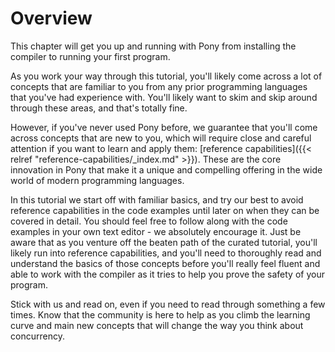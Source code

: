 # Overview

This chapter will get you up and running with Pony from installing the compiler to running your first program.

As you work your way through this tutorial, you'll likely come across a lot of concepts that are familiar to you from any prior programming languages that you've had experience with. You'll likely want to skim and skip around through these areas, and that's totally fine.

However, if you've never used Pony before, we guarantee that you'll come across concepts that are new to you, which will require close and careful attention if you want to learn and apply them: [reference capabilities]({{< relref "reference-capabilities/_index.md" >}}). These are the core innovation in Pony that make it a unique and compelling offering in the wide world of modern programming languages.

In this tutorial we start off with familiar basics, and try our best to avoid reference capabilities in the code examples until later on when they can be covered in detail. You should feel free to follow along with the code examples in your own text editor - we absolutely encourage it. Just be aware that as you venture off the beaten path of the curated tutorial, you'll likely run into reference capabilities, and you'll need to thoroughly read and understand the basics of those concepts before you'll really feel fluent and able to work with the compiler as it tries to help you prove the safety of your program.

Stick with us and read on, even if you need to read through something a few times. Know that the community is here to help as you climb the learning curve and main new concepts that will change the way you think about concurrency.
